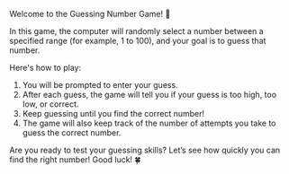 Welcome to the Guessing Number Game! 🎉

In this game, the computer will randomly select a number between a specified range (for example, 1 to 100), and your goal is to guess that number. 

Here's how to play:
1. You will be prompted to enter your guess.
2. After each guess, the game will tell you if your guess is too high, too low, or correct.
3. Keep guessing until you find the correct number!
4. The game will also keep track of the number of attempts you take to guess the correct number.

Are you ready to test your guessing skills? Let’s see how quickly you can find the right number! Good luck! 🍀
